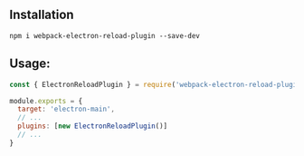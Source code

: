 ## Installation

```
npm i webpack-electron-reload-plugin --save-dev
```

## Usage:

```js
const { ElectronReloadPlugin } = require('webpack-electron-reload-plugin')

module.exports = {
  target: 'electron-main',
  // ...
  plugins: [new ElectronReloadPlugin()]
  // ...
}
```
